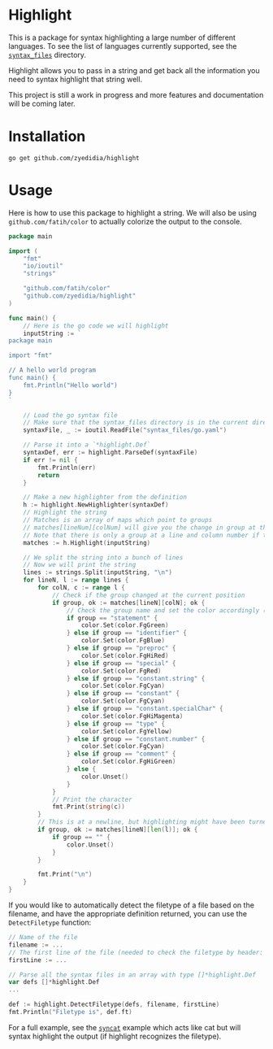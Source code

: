 # Highlight

This is a package for syntax highlighting a large number of different languages. To see the list of
languages currently supported, see the [`syntax_files`](./syntax_files) directory.

Highlight allows you to pass in a string and get back all the information you need to syntax highlight
that string well.

This project is still a work in progress and more features and documentation will be coming later.

# Installation

```
go get github.com/zyedidia/highlight
```

# Usage

Here is how to use this package to highlight a string. We will also be using `github.com/fatih/color` to actually
colorize the output to the console.

```go
package main

import (
    "fmt"
    "io/ioutil"
    "strings"

    "github.com/fatih/color"
    "github.com/zyedidia/highlight"
)

func main() {
    // Here is the go code we will highlight
    inputString := `
package main

import "fmt"

// A hello world program
func main() {
    fmt.Println("Hello world")
}
`

    // Load the go syntax file
    // Make sure that the syntax_files directory is in the current directory
    syntaxFile, _ := ioutil.ReadFile("syntax_files/go.yaml")

    // Parse it into a `*highlight.Def`
    syntaxDef, err := highlight.ParseDef(syntaxFile)
    if err != nil {
        fmt.Println(err)
        return
    }

    // Make a new highlighter from the definition
    h := highlight.NewHighlighter(syntaxDef)
    // Highlight the string
    // Matches is an array of maps which point to groups
    // matches[lineNum][colNum] will give you the change in group at that line and column number
    // Note that there is only a group at a line and column number if the syntax highlighting changed at that position
    matches := h.Highlight(inputString)

    // We split the string into a bunch of lines
    // Now we will print the string
    lines := strings.Split(inputString, "\n")
    for lineN, l := range lines {
        for colN, c := range l {
            // Check if the group changed at the current position
            if group, ok := matches[lineN][colN]; ok {
                // Check the group name and set the color accordingly (the colors chosen are arbitrary)
                if group == "statement" {
                    color.Set(color.FgGreen)
                } else if group == "identifier" {
                    color.Set(color.FgBlue)
                } else if group == "preproc" {
                    color.Set(color.FgHiRed)
                } else if group == "special" {
                    color.Set(color.FgRed)
                } else if group == "constant.string" {
                    color.Set(color.FgCyan)
                } else if group == "constant" {
                    color.Set(color.FgCyan)
                } else if group == "constant.specialChar" {
                    color.Set(color.FgHiMagenta)
                } else if group == "type" {
                    color.Set(color.FgYellow)
                } else if group == "constant.number" {
                    color.Set(color.FgCyan)
                } else if group == "comment" {
                    color.Set(color.FgHiGreen)
                } else {
                    color.Unset()
                }
            }
            // Print the character
            fmt.Print(string(c))
        }
        // This is at a newline, but highlighting might have been turned off at the very end of the line so we should check that.
        if group, ok := matches[lineN][len(l)]; ok {
            if group == "" {
                color.Unset()
            }
        }

        fmt.Print("\n")
    }
}
```

If you would like to automatically detect the filetype of a file based on the filename, and have the appropriate definition returned,
you can use the `DetectFiletype` function:

```go
// Name of the file
filename := ...
// The first line of the file (needed to check the filetype by header: e.g. `#!/bin/bash` means shell)
firstLine := ...

// Parse all the syntax files in an array with type []*highlight.Def
var defs []*highlight.Def
...

def := highlight.DetectFiletype(defs, filename, firstLine)
fmt.Println("Filetype is", def.ft)
```

For a full example, see the [`syncat`](./examples) example which acts like cat but will syntax highlight the output (if highlight recognizes the filetype).
